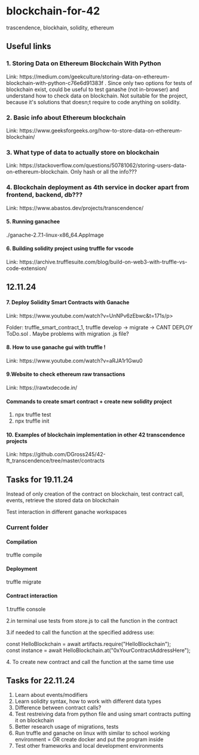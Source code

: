 # blockchain-for-42
trascendence, blockhain, solidity, ethereum
<h2>Useful links</h2>
<h3>1. Storing Data on Ethereum Blockchain With Python</h3>
<p>Link: https://medium.com/geekculture/storing-data-on-ethereum-blockchain-with-python-c76e6d91383f . Since only two options for tests of blockchain exist, could be useful to test ganashe (not in-browser) and understand how to check data on blockchain. Not suitable for the project, because it's solutions that doesn;t require to code anything on solidity.</p>
<h3>2. Basic info about Ethereum blockchain</h3>
<p>Link: https://www.geeksforgeeks.org/how-to-store-data-on-ethereum-blockchain/</p>
<h3>3. What type of data to actually store on blockchain</h4>
<p>Link: https://stackoverflow.com/questions/50781062/storing-users-data-on-ethereum-blockchain. Only hash or all the info??? </p>
<h3>4. Blockchain deployment as 4th service in docker apart from frontend, backend, db???</h3>
<p>Link: https://www.abastos.dev/projects/transcendence/</p>
<h4>5. Running ganachee</h4>
<p>./ganache-2.7.1-linux-x86_64.AppImage </p>
<h4>6. Building solidity project using truffle for vscode</h4>
<p>Link: https://archive.trufflesuite.com/blog/build-on-web3-with-truffle-vs-code-extension/</p>
<h2>12.11.24</h2>
<h4>7. Deploy Solidity Smart Contracts with Ganache</h4>
<p>Link: https://www.youtube.com/watch?v=UnNPv6zEbwc&t=171s/p>
<p>Folder: truffle_smart_contract_1, truffle develop -> migrate -> CANT DEPLOY ToDo.sol . Maybe problems with migration .js file?</p>
<h4>8. How to use ganache gui with truffle !</h4>
<p>Link: https://www.youtube.com/watch?v=aRJA1r1Gwu0</p>
<h4>9.Website to check ethereum raw transactions</h4>
<p>Link: https://rawtxdecode.in/</p>
<h4>Commands to create smart contract + create new solidity project</h4>
<ol>
  <li>npx truffle test</li>
  <li>npx truffle init</li>
</ol>
<h4>10. Examples of blockchain implementation in other 42 transcendence projects</h4>
<p>Link: https://github.com/DGross245/42-ft_transcendence/tree/master/contracts</p>
<h2>Tasks for 19.11.24</h2>
<p>Instead of only creation of the contract on blockchain, test contract call, events, retrieve the stored data on blockchain</p>
<p>Test interaction in different ganache workspaces</p>
<h3>Current folder</h3>
<h4>Compilation</h4>
<p>truffle compile</p>
<h4>Deployment</h4>
<p>truffle migrate</p>
<h4>Contract interaction</h4>
<p>1.truffle console</p>
<p>2.in terminal use tests from store.js to call the function in the contract</p>
<p>3.if needed to call the function at the specified address use:</p>
<p>const HelloBlockchain = await artifacts.require("HelloBlockchain"); <br>
const instance = await HelloBlockchain.at("0xYourContractAddressHere");
</p>
<p>4. To create new contract and call the function at the same time use <truffle test></p>
<h2>Tasks for 22.11.24</h2>
<ol>
  <li>Learn about events/modifiers</li>
  <li>Learn solidity syntax, how to work with different data types</li>
  <li>Difference between contract calls?</li>
  <li>Test restreiving data from python file and using smart contracts putting it on blockchain</li>
  <li>Better research usage of migrations, tests</li>
  <li>Run truffle and ganache on linux with similar to school working environment = OR create docker and put the program inside</li>
  <li>Test other frameworks and local development environments</li>
</ol>
